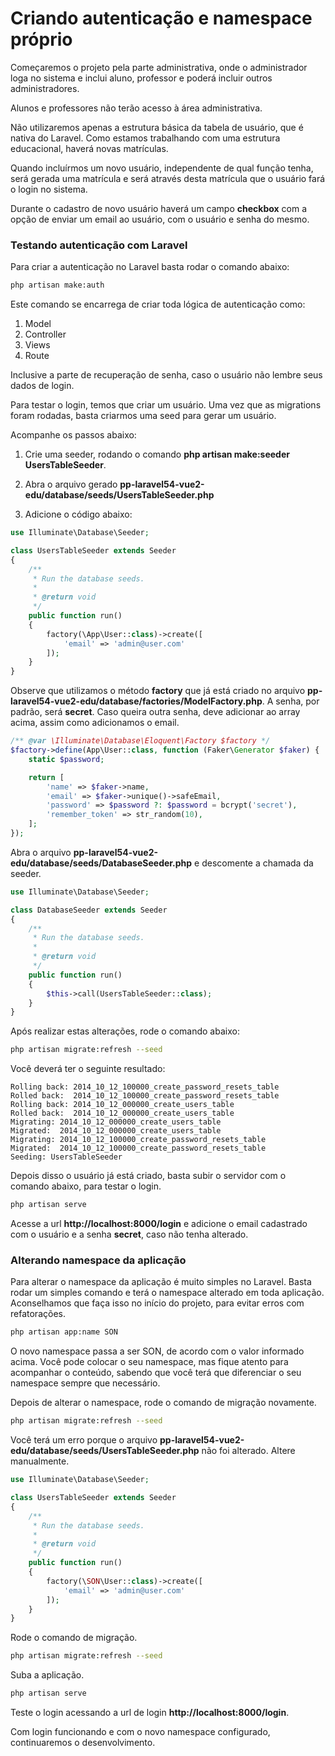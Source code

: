 # Criando autenticação e namespace próprio

Começaremos o projeto pela parte administrativa, onde o administrador loga no sistema e inclui aluno, professor e poderá incluir outros administradores.

Alunos e professores não terão acesso à área administrativa.

Não utilizaremos apenas a estrutura básica da tabela de usuário, que é nativa do Laravel. Como estamos trabalhando com uma estrutura educacional, haverá novas matrículas.

Quando incluírmos um novo usuário, independente de qual função tenha, será gerada uma matrícula e será através desta matrícula que o usuário fará o login no sistema.

Durante o cadastro de novo usuário haverá um campo **checkbox** com a opção de enviar um email ao usuário, com o usuário e senha do mesmo.

### Testando autenticação com Laravel

Para criar a autenticação no Laravel basta rodar o comando abaixo:

```sh
php artisan make:auth
```

Este comando se encarrega de criar toda lógica de autenticação como:

1. Model
2. Controller
3. Views
4. Route

Inclusive a parte de recuperação de senha, caso o usuário não lembre seus dados de login.

Para testar o login, temos que criar um usuário. Uma vez que as migrations foram rodadas, basta criarmos uma seed para gerar um usuário. 

Acompanhe os passos abaixo:

1. Crie uma seeder, rodando o comando **php artisan make:seeder UsersTableSeeder**.

2. Abra o arquivo gerado **pp-laravel54-vue2-edu/database/seeds/UsersTableSeeder.php**

3. Adicione o código abaixo:

```php
use Illuminate\Database\Seeder;

class UsersTableSeeder extends Seeder
{
    /**
     * Run the database seeds.
     *
     * @return void
     */
    public function run()
    {
        factory(\App\User::class)->create([
            'email' => 'admin@user.com'
        ]);
    }
}
```

Observe que utilizamos o método **factory** que já está criado no arquivo **pp-laravel54-vue2-edu/database/factories/ModelFactory.php**. A senha, por padrão, será **secret**. Caso queira outra senha, deve adicionar ao array acima, assim como adicionamos o email.

```php
/** @var \Illuminate\Database\Eloquent\Factory $factory */
$factory->define(App\User::class, function (Faker\Generator $faker) {
    static $password;

    return [
        'name' => $faker->name,
        'email' => $faker->unique()->safeEmail,
        'password' => $password ?: $password = bcrypt('secret'),
        'remember_token' => str_random(10),
    ];
});
```

Abra o arquivo **pp-laravel54-vue2-edu/database/seeds/DatabaseSeeder.php** e descomente a chamada da seeder.

```php
use Illuminate\Database\Seeder;

class DatabaseSeeder extends Seeder
{
    /**
     * Run the database seeds.
     *
     * @return void
     */
    public function run()
    {
        $this->call(UsersTableSeeder::class);
    }
}
```

Após realizar estas alterações, rode o comando abaixo:

```sh
php artisan migrate:refresh --seed
```

Você deverá ter o seguinte resultado:

```
Rolling back: 2014_10_12_100000_create_password_resets_table
Rolled back:  2014_10_12_100000_create_password_resets_table
Rolling back: 2014_10_12_000000_create_users_table
Rolled back:  2014_10_12_000000_create_users_table
Migrating: 2014_10_12_000000_create_users_table
Migrated:  2014_10_12_000000_create_users_table
Migrating: 2014_10_12_100000_create_password_resets_table
Migrated:  2014_10_12_100000_create_password_resets_table
Seeding: UsersTableSeeder
```

Depois disso o usuário já está criado, basta subir o servidor com o comando abaixo, para testar o login.

```sh
php artisan serve
```

Acesse a url **http://localhost:8000/login** e adicione o email cadastrado com o usuário e a senha **secret**, caso não tenha alterado.

### Alterando namespace da aplicação

Para alterar o namespace da aplicação é muito simples no Laravel. Basta rodar um simples comando e terá o namespace alterado em toda aplicação. Aconselhamos que faça isso no início do projeto, para evitar erros com refatorações.

```sh
php artisan app:name SON
```

O novo namespace passa a ser SON, de acordo com o valor informado acima. Você pode colocar o seu namespace, mas fique atento para acompanhar o conteúdo, sabendo que você terá que diferenciar o seu namespace sempre que necessário.

Depois de alterar o namespace, rode o comando de migração novamente.

```sh
php artisan migrate:refresh --seed
```

Você terá um erro porque o arquivo **pp-laravel54-vue2-edu/database/seeds/UsersTableSeeder.php** não foi alterado. Altere manualmente.

```php
use Illuminate\Database\Seeder;

class UsersTableSeeder extends Seeder
{
    /**
     * Run the database seeds.
     *
     * @return void
     */
    public function run()
    {
        factory(\SON\User::class)->create([
            'email' => 'admin@user.com'
        ]);
    }
}
```

Rode o comando de migração.

```sh
php artisan migrate:refresh --seed
```

Suba a aplicação.

```sh
php artisan serve
```

Teste o login acessando a url de login **http://localhost:8000/login**.

Com login funcionando e com o novo namespace configurado, continuaremos o desenvolvimento.